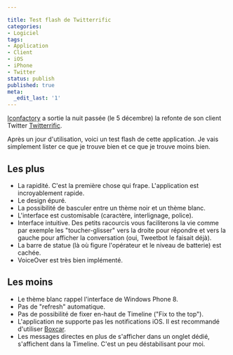 ```yaml
---

title: Test flash de Twitterrific
categories:
- Logiciel
tags:
- Application
- Client
- iOS
- iPhone
- Twitter
status: publish
published: true
meta:
  _edit_last: '1'
---
```

<a href="https://iconfactory.com/">Iconfactory</a> a sortie la nuit passée (le 5 décembre) la refonte de son client Twitter <a href="https://twitterrific.com/ios">Twitterrific</a>.

Après un jour d'utilisation, voici un test flash de cette application. Je vais simplement lister ce que je trouve bien et ce que je trouve moins bien. <!--more-->
<h2>Les plus</h2>
<ul>
	<li>La rapidité. C'est la première chose qui frape. L'application est incroyablement rapide.</li>
	<li>Le design épuré.</li>
	<li>La possibilité de basculer entre un thème noir et un thème blanc.</li>
	<li>L'interface est customisable (caractère, interlignage, police).</li>
	<li>Interface intuitive. Des petits racourcis vous faciliterons la vie comme par exemple les "toucher-glisser" vers la droite pour répondre et vers la gauche pour afficher la conversation (oui, Tweetbot le faisait déjà).</li>
	<li>La barre de statue (là où figure l'opérateur et le niveau de batterie) est cachée.</li>
	<li>VoiceOver est très bien implémenté.</li>
</ul>
<h2>Les moins</h2>
<ul>
	<li>Le thème blanc rappel l'interface de Windows Phone 8.</li>
	<li>Pas de "refresh" automatique.</li>
	<li>Pas de possibilité de fixer en-haut de Timeline ("Fix to the top").</li>
	<li>L'application ne supporte pas les notifications iOS. Il est recommandé d'utiliser <a href="https://boxcar.io/">Boxcar</a>.</li>
	<li>Les messages directes en plus de s'afficher dans un onglet dédié, s'affichent dans la Timeline. C'est un peu déstabilisant pour moi.</li>
</ul>
